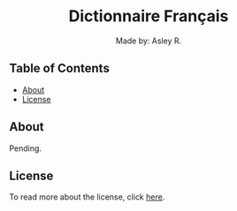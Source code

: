 <div align="center">
    <h1>Dictionnaire Français</h1>
    <p>Made by: Asley R.</p>
</div>

<h2>Table of Contents</h2>

- [About](#about)
- [License](#license)

## About

Pending.

## License

To read more about the license, click [here](LICENSE.md).